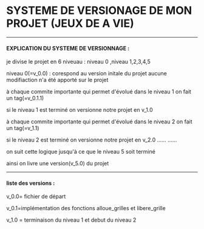 # SYSTEME DE VERSIONAGE DE MON PROJET (JEUX DE A VIE)
---------------------------------------------------------------------------------------------------------------
#### EXPLICATION DU SYSTEME DE VERSIONNAGE :
je divise le projet  en 6 niveuau : niveau 0 ,niveau 1,2,3,4,5

niveau 0(=v_0.0) : corespond au version initale du projet aucune  modifiaction n'a été apporté sur le projet 

à chaque commite importante qui permet d'évolué dans le niveau 1 on fait un tag(=v_0.1.1)

si le niveau 1 est terminé  on versionne notre projet en v_1.0 

à chaque commite importante qui permet d'évolué dans le niveau 2 on fait un tag(=v_1.1)

si le niveau 2 est terminé  on versionne notre projet en v_2.0 
......
......

on suit cette logique jusqu'à ce que le niveau 5 soit terminé

ainsi on livre  une version(v_5.0) du projet


-------------------------------------------------------------------------------------------------------------
#### liste des versions :
v_0.0= fichier de départ 

v_0.1=implémentation des fonctions alloue_grilles et libere_grille

v_1.0 = terminaison du niveau 1 et debut du niveau 2 







 

